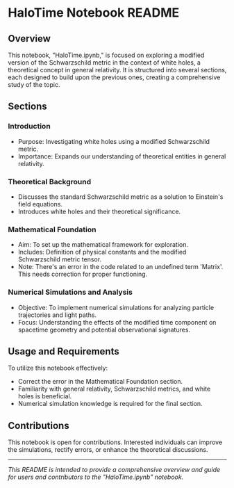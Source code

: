 # HaloTime Notebook README
[](https://github.com/HermiTech-LLC/HaloTime/blob/main/IMG_7730.png)

## Overview
This notebook, "HaloTime.ipynb," is focused on exploring a modified version of the Schwarzschild metric in the context of white holes, a theoretical concept in general relativity. It is structured into several sections, each designed to build upon the previous ones, creating a comprehensive study of the topic.

## Sections

### Introduction
- Purpose: Investigating white holes using a modified Schwarzschild metric.
- Importance: Expands our understanding of theoretical entities in general relativity.

### Theoretical Background
- Discusses the standard Schwarzschild metric as a solution to Einstein's field equations.
- Introduces white holes and their theoretical significance.

### Mathematical Foundation
- Aim: To set up the mathematical framework for exploration.
- Includes: Definition of physical constants and the modified Schwarzschild metric tensor.
- Note: There's an error in the code related to an undefined term 'Matrix'. This needs correction for proper functioning.

### Numerical Simulations and Analysis
- Objective: To implement numerical simulations for analyzing particle trajectories and light paths.
- Focus: Understanding the effects of the modified time component on spacetime geometry and potential observational signatures.

## Usage and Requirements
To utilize this notebook effectively:
- Correct the error in the Mathematical Foundation section.
- Familiarity with general relativity, Schwarzschild metrics, and white holes is beneficial.
- Numerical simulation knowledge is required for the final section.

## Contributions
This notebook is open for contributions. Interested individuals can improve the simulations, rectify errors, or enhance the theoretical discussions.

---

*This README is intended to provide a comprehensive overview and guide for users and contributors to the "HaloTime.ipynb" notebook.*
